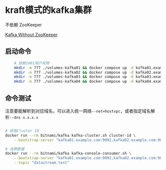 # kraft模式的kafka集群

不依赖 ZooKeeper

[Kafka Without ZooKeeper](https://developer.confluent.io/learn/kraft/)

## 启动命令

```bash
    # 依赖1001用户权限
    mkdir -m 777 ./volumes-kafka01 && docker compose up -d kafka01.example.com
    mkdir -m 777 ./volumes-kafka02 && docker compose up -d kafka02.example.com
    mkdir -m 777 ./volumes-kafka03 && docker compose up -d kafka03.example.com
    mkdir -m 777 ./volumes-kafka04 && docker compose up -d kafka04.example.com
```

## 命令测试

注意要能解析到对应域名，可以进入统一网络`--net=hostvpc`，或者指定域名解析`--dns x.x.x.x`

```bash

# 获取Cluster ID
docker run --rm bitnami/kafka kafka-cluster.sh cluster-id \
    --bootstrap-server "kafka01.example.com:9092,kafka02.example.com:9092,kafka03.example.com:9092,kafka04.example.com:9092"

# 消费数据
docker run --rm bitnami/kafka kafka-console-consumer.sh \
    --bootstrap-server "kafka01.example.com:9092,kafka02.example.com:9092,kafka03.example.com:9092,kafka04.example.com:9092" \
    --topic "datastream.test"
```
